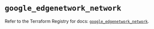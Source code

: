 # `google_edgenetwork_network`

Refer to the Terraform Registry for docs: [`google_edgenetwork_network`](https://registry.terraform.io/providers/hashicorp/google/4.85.0/docs/resources/edgenetwork_network).

